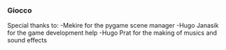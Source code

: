 ### Giocco

Special thanks to:
-Mekire for the pygame scene manager
-Hugo Janasik for the game development help
-Hugo Prat for the making of musics and sound effects
